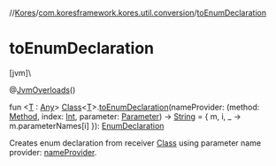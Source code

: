 //[Kores](../../index.md)/[com.koresframework.kores.util.conversion](index.md)/[toEnumDeclaration](to-enum-declaration.md)

# toEnumDeclaration

[jvm]\

@[JvmOverloads](https://kotlinlang.org/api/latest/jvm/stdlib/kotlin.jvm/-jvm-overloads/index.html)()

fun <[T](to-enum-declaration.md) : [Any](https://kotlinlang.org/api/latest/jvm/stdlib/kotlin/-any/index.html)> [Class](https://docs.oracle.com/javase/8/docs/api/java/lang/Class.html)<[T](to-enum-declaration.md)>.[toEnumDeclaration](to-enum-declaration.md)(nameProvider: (method: [Method](https://docs.oracle.com/javase/8/docs/api/java/lang/reflect/Method.html), index: [Int](https://kotlinlang.org/api/latest/jvm/stdlib/kotlin/-int/index.html), parameter: [Parameter](https://docs.oracle.com/javase/8/docs/api/java/lang/reflect/Parameter.html)) -> [String](https://kotlinlang.org/api/latest/jvm/stdlib/kotlin/-string/index.html) = { m, i, _ -> m.parameterNames[i] }): [EnumDeclaration](../com.koresframework.kores.base/-enum-declaration/index.md)

Creates enum declaration from receiver [Class](https://docs.oracle.com/javase/8/docs/api/java/lang/Class.html) using parameter name provider: [nameProvider](to-enum-declaration.md).

